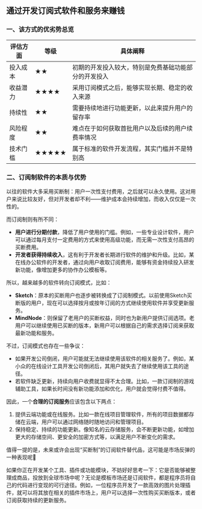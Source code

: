 ## 通过开发订阅式软件和服务来赚钱

### 一、该方式的优劣势总览

| 评估方面 | 等级    | 具体阐释                  |
| -------- | ------- | ------------------------- |
| 投入成本 | ★★      | 初期的开发投入较大，特别是免费基础功能部分的开发投入 |
| 收益潜力 | ★★★★    | 采用订阅模式之后，能够实现长期、稳定的收入来源 |
| 持续性   | ★★      | 需要持续地进行功能更新，以此来提升用户的留存率 |
| 风险程度 | ★★      | 难点在于如何获取首批用户以及后续的用户续费率情况 |
| 技术门槛 | ★★★★★  | 属于标准的软件开发流程，其实门槛并不是特别高     |

### 二、订阅制软件的本质与优势

以往的软件大多采用买断制：用户一次性支付费用，之后就可以永久使用。这对用户来说比较友好，但对开发者却不利——维护成本会持续增加，而收入仅仅是一次性的。

而订阅制则有所不同：
 - **用户进行分期付款**，降低了用户使用的门槛。例如，一些专业设计软件，用户可以通过每月支付一定费用的方式来使用高级功能，而无需一次性支付高昂的买断费用。
 - **开发者获得持续收入**，这有利于开发者长期进行软件的维护和升级。比如，某在线办公软件的开发者，通过向用户收取订阅费用，能够有资金持续投入研发新功能，像增加更多的协作办公模板等。

所以，越来越多的软件转向订阅模式，比如：
 - **Sketch**：原本的买断用户也逐步被转换成了订阅制模式。以前使用Sketch买断版的用户，现在可以选择按月或按年订阅的方式继续使用软件并享受更新服务。
 - **MindNode**：则保留了老用户的买断权益，同时也为新用户提供订阅选项。老用户可以继续使用已买断的版本，新用户可以根据自己的需求选择订阅来获取最新功能和服务。

不过，订阅模式也存在一些争议：
 - 如果开发公司倒闭，用户可能就无法继续使用该软件的相关服务了。例如，某小众的在线设计工具开发公司倒闭后，其用户就失去了继续使用该工具的途径。
 - 若软件缺乏更新，持续向用户收费就显得不太合理。比如，一款订阅制的游戏辅助工具，如果长时间没有新功能添加和优化，用户就会觉得付费不值得。

因此，一个**合理的订阅服务**应该包含以下两点：
1. 提供云端功能或在线服务。比如一款在线项目管理软件，所有的项目数据都存储在云端，用户可以通过网络随时随地访问和管理项目。
2. 保持稳定、持续的功能更新。像知名的云存储服务，会不断更新功能，如增加更大的存储空间、更安全的加密方式等，以满足用户不断变化的需求。

值得一提的是，未来或许会出现“买断制”的订阅软件替代品，这可能是市场反弹的一种表现呢🤣

如果你正在开发某个工具、插件或功能模块，不妨好好思考一下：它是否能够被整理成商品，投放到全球市场中呢？无论是模板市场还是订阅软件，都是程序员将自己的代码进行变现的可行途径。例如，一位程序员开发了一款高效的图片处理插件，就可以将其放在相关的插件市场上，用户可以选择一次性购买买断版本，或者订阅获取持续的更新服务。